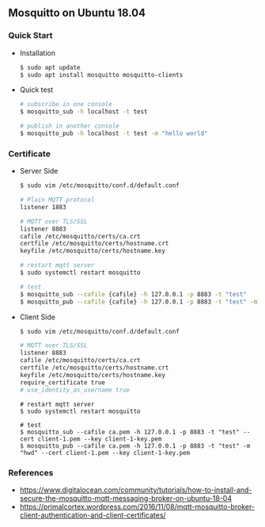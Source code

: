 ## Mosquitto on Ubuntu 18.04

### Quick Start

- Installation
  
  ```bash
  $ sudo apt update
  $ sudo apt install mosquitto mosquitto-clients
  ```

- Quick test
  
  ```bash
  # subscribe in one console
  $ mosquitto_sub -h localhost -t test

  # publish in another console
  $ mosquitto_pub -h localhost -t test -m "hello world"
  ```

### Certificate

- Server Side

  ```bash
  $ sudo vim /etc/mosquitto/conf.d/default.conf
  
  # Plain MQTT protocol
  listener 1883

  # MQTT over TLS/SSL
  listener 8883
  cafile /etc/mosquitto/certs/ca.crt
  certfile /etc/mosquitto/certs/hostname.crt
  keyfile /etc/mosquitto/certs/hostname.key
  ```
  
  ```bash
  # restart mqtt server
  $ sudo systemctl restart mosquitto

  # test
  $ mosquitto_sub --cafile {cafile} -h 127.0.0.1 -p 8883 -t "test" 
  $ mosquitto_pub --cafile {cafile} -h 127.0.0.1 -p 8883 -t "test" -m "hello world"
  ```

- Client Side

  ```bash
  $ sudo vim /etc/mosquitto/conf.d/default.conf
  
  # MQTT over TLS/SSL
  listener 8883
  cafile /etc/mosquitto/certs/ca.crt
  certfile /etc/mosquitto/certs/hostname.crt
  keyfile /etc/mosquitto/certs/hostname.key
  require_certificate true
  # use_identity_as_username true
  ```
  
  ```
  # restart mqtt server
  $ sudo systemctl restart mosquitto
  
  # test
  $ mosquitto_sub --cafile ca.pem -h 127.0.0.1 -p 8883 -t "test" --cert client-1.pem --key client-1-key.pem
  $ mosquitto_pub --cafile ca.pem -h 127.0.0.1 -p 8883 -t "test" -m "hwd" --cert client-1.pem --key client-1-key.pem
  ```
 
### References

- https://www.digitalocean.com/community/tutorials/how-to-install-and-secure-the-mosquitto-mqtt-messaging-broker-on-ubuntu-18-04
- https://primalcortex.wordpress.com/2016/11/08/mqtt-mosquitto-broker-client-authentication-and-client-certificates/
